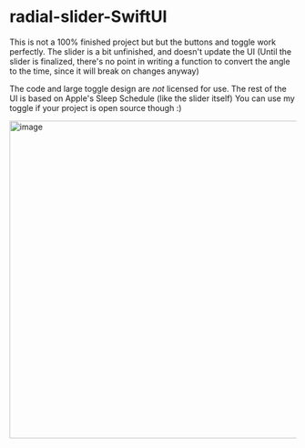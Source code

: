 # radial-slider-SwiftUI
This is not a 100% finished project but but the buttons and toggle work perfectly.
The slider is a bit unfinished, and doesn't update the UI (Until the slider is finalized, there's no point in writing a function to convert the angle to the time, since it will break on changes anyway)

The code and large toggle design are *not* licensed for use.
The rest of the UI is based on Apple's Sleep Schedule (like the slider itself)
You can use my toggle if your project is open source though :)

<img width="558" alt="image" src="https://user-images.githubusercontent.com/94306330/190017709-28d65154-77b0-4ade-92fd-033e30038e94.png">
